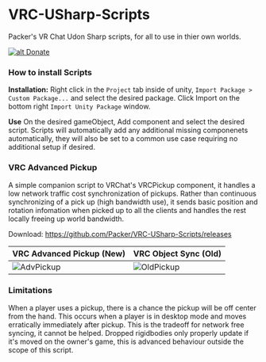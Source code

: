 # VRC-USharp-Scripts
Packer's VR Chat Udon Sharp scripts, for all to use in thier own worlds.

[![alt Donate](https://panels.twitch.tv/panel-144861150-image-4b4979bd-b8e5-4b3c-9aab-28bf6b082007)](https://ko-fi.com/packerb) 

### How to install Scripts
**Installation:**
Right click in the `Project` tab inside of unity, `Import Package > Custom Package...` and select the desired package. Click Import on the bottom right `Import Unity Package` window.

**Use**
On the desired gameObject, Add component and select the desired script. Scripts will automatically add any additional missing componenets automatically, they will also be set to a common use case requiring no additional setup if desired.

### VRC Advanced Pickup
A simple companion script to VRChat's VRCPickup component, it handles a low network traffic cost synchronization of pickups. Rather than continuous synchronizing of a pick up (high bandwidth use), it sends basic position and rotation infomation when picked up to all the clients and handles the rest locally freeing up world bandwidth.

Download: https://github.com/Packer/VRC-USharp-Scripts/releases

|**VRC Advanced Pickup (New)**|**VRC Object Sync (Old)**|
| ------------- | ------------- |
|![AdvPickup](https://user-images.githubusercontent.com/4197534/218288273-ffa8c7f0-35e8-4bcb-a863-70d0cb5adb8e.gif)|![OldPickup](https://user-images.githubusercontent.com/4197534/218288282-1e7c39e3-2a27-4123-8342-e7251d1083a9.gif)|

### Limitations
When a player uses a pickup, there is a chance the pickup will be off center from the hand. This occurs when a player is in desktop mode and moves erratically immediately after pickup. This is the tradeoff for network free syncing, it cannot be helped.
Dropped rigidbodies only properly update if it's moved on the owner's game, this is advanced behaviour outside the scope of this script.
